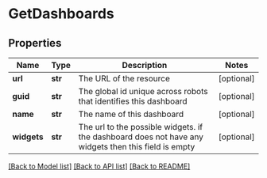 # GetDashboards

## Properties
Name | Type | Description | Notes
------------ | ------------- | ------------- | -------------
**url** | **str** | The URL of the resource | [optional] 
**guid** | **str** | The global id unique across robots that identifies this dashboard | [optional] 
**name** | **str** | The name of this dashboard | [optional] 
**widgets** | **str** | The url to the possible widgets. if the dashboard does not have any widgets then this field is empty | [optional] 

[[Back to Model list]](../README.md#documentation-for-models) [[Back to API list]](../README.md#documentation-for-api-endpoints) [[Back to README]](../README.md)


